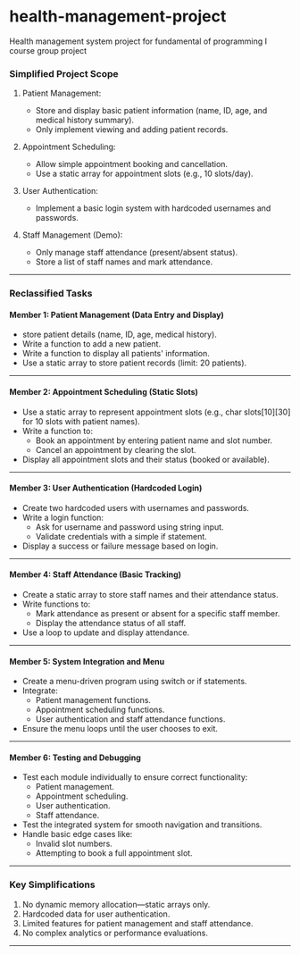 # health-management-project
Health management system project for fundamental of programming I course group project

### Simplified Project Scope
1. Patient Management:
   - Store and display basic patient information (name, ID, age, and medical history summary).
   - Only implement viewing and adding patient records.
   
2. Appointment Scheduling:
   - Allow simple appointment booking and cancellation.
   - Use a static array for appointment slots (e.g., 10 slots/day).

3. User Authentication:
   - Implement a basic login system with hardcoded usernames and passwords.

4. Staff Management (Demo):
   - Only manage staff attendance (present/absent status).
   - Store a list of staff names and mark attendance.

---

### Reclassified Tasks

#### Member 1: Patient Management (Data Entry and Display)
- store patient details (name, ID, age, medical history).
- Write a function to add a new patient.
- Write a function to display all patients' information.
- Use a static array to store patient records (limit: 20 patients).

---

#### Member 2: Appointment Scheduling (Static Slots)
- Use a static array to represent appointment slots (e.g., char slots[10][30] for 10 slots with patient names).
- Write a function to:
  - Book an appointment by entering patient name and slot number.
  - Cancel an appointment by clearing the slot.
- Display all appointment slots and their status (booked or available).

---

#### Member 3: User Authentication (Hardcoded Login)
- Create two hardcoded users with usernames and passwords.
- Write a login function:
  - Ask for username and password using string input.
  - Validate credentials with a simple if statement.
- Display a success or failure message based on login.

---

#### Member 4: Staff Attendance (Basic Tracking)
- Create a static array to store staff names and their attendance status.
- Write functions to:
  - Mark attendance as present or absent for a specific staff member.
  - Display the attendance status of all staff.
- Use a loop to update and display attendance.

---

#### Member 5: System Integration and Menu
- Create a menu-driven program using switch or if statements.
- Integrate:
  - Patient management functions.
  - Appointment scheduling functions.
  - User authentication and staff attendance functions.
- Ensure the menu loops until the user chooses to exit.

---

#### Member 6: Testing and Debugging
- Test each module individually to ensure correct functionality:
  - Patient management.
  - Appointment scheduling.
  - User authentication.
  - Staff attendance.
- Test the integrated system for smooth navigation and transitions.
- Handle basic edge cases like:
  - Invalid slot numbers.
  - Attempting to book a full appointment slot.

---

### Key Simplifications
1. No dynamic memory allocation—static arrays only.
2. Hardcoded data for user authentication.
3. Limited features for patient management and staff attendance.
4. No complex analytics or performance evaluations.

---
